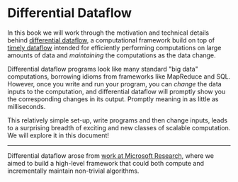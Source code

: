 # Differential Dataflow

In this book we will work through the motivation and technical details behind [differential dataflow](https://github.com/TimelyDataflow/differential-dataflow), a computational framework build on top of [timely dataflow](https://github.com/TimelyDataflow/timely-dataflow) intended for efficiently performing computations on large amounts of data and *maintaining* the computations as the data change.

Differential dataflow programs look like many standard "big data" computations, borrowing idioms from frameworks like MapReduce and SQL. However, once you write and run your program, you can *change* the data inputs to the computation, and differential dataflow will promptly show you the corresponding changes in its output. Promptly meaning in as little as milliseconds.

This relatively simple set-up, write programs and then change inputs, leads to a surprising breadth of exciting and new classes of scalable computation. We will explore it in this document!

---

Differential dataflow arose from [work at Microsoft Research](https://www.microsoft.com/en-us/research/wp-content/uploads/2013/11/naiad_sosp2013.pdf), where we aimed to build a high-level framework that could both compute and incrementally maintain non-trivial algorithms.